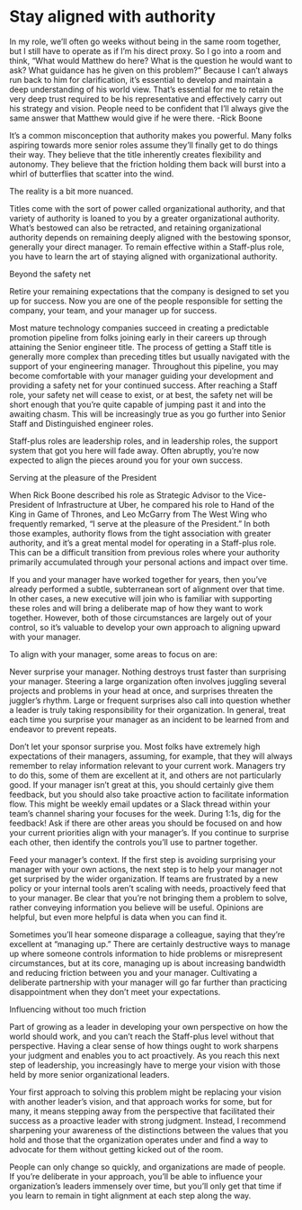 # Stay aligned with authority

In my role, we’ll often go weeks without being in the same room together, but I still have to operate as if I’m his direct proxy. So I go into a room and think, “What would Matthew do here? What is the question he would want to ask? What guidance has he given on this problem?” Because I can’t always run back to him for clarification, it’s essential to develop and maintain a deep understanding of his world view. That’s essential for me to retain the very deep trust required to be his representative and effectively carry out his strategy and vision. People need to be confident that I’ll always give the same answer that Matthew would give if he were there. -Rick Boone

It’s a common misconception that authority makes you powerful. Many folks aspiring towards more senior roles assume they’ll finally get to do things their way. They believe that the title inherently creates flexibility and autonomy. They believe that the friction holding them back will burst into a whirl of butterflies that scatter into the wind.

The reality is a bit more nuanced.

Titles come with the sort of power called organizational authority, and that variety of authority is loaned to you by a greater organizational authority. What’s bestowed can also be retracted, and retaining organizational authority depends on remaining deeply aligned with the bestowing sponsor, generally your direct manager. To remain effective within a Staff-plus role, you have to learn the art of staying aligned with organizational authority.

Beyond the safety net

Retire your remaining expectations that the company is designed to set you up for success. Now you are one of the people responsible for setting the company, your team, and your manager up for success.

Most mature technology companies succeed in creating a predictable promotion pipeline from folks joining early in their careers up through attaining the Senior engineer title. The process of getting a Staff title is generally more complex than preceding titles but usually navigated with the support of your engineering manager. Throughout this pipeline, you may become comfortable with your manager guiding your development and providing a safety net for your continued success. After reaching a Staff role, your safety net will cease to exist, or at best, the safety net will be short enough that you’re quite capable of jumping past it and into the awaiting chasm. This will be increasingly true as you go further into Senior Staff and Distinguished engineer roles.

Staff-plus roles are leadership roles, and in leadership roles, the support system that got you here will fade away. Often abruptly, you’re now expected to align the pieces around you for your own success.

Serving at the pleasure of the President

When Rick Boone described his role as Strategic Advisor to the Vice-President of Infrastructure at Uber, he compared his role to Hand of the King in Game of Thrones, and Leo McGarry from The West Wing who frequently remarked, “I serve at the pleasure of the President.” In both those examples, authority flows from the tight association with greater authority, and it’s a great mental model for operating in a Staff-plus role. This can be a difficult transition from previous roles where your authority primarily accumulated through your personal actions and impact over time.

If you and your manager have worked together for years, then you’ve already performed a subtle, subterranean sort of alignment over that time. In other cases, a new executive will join who is familiar with supporting these roles and will bring a deliberate map of how they want to work together. However, both of those circumstances are largely out of your control, so it’s valuable to develop your own approach to aligning upward with your manager.

To align with your manager, some areas to focus on are:

Never surprise your manager. Nothing destroys trust faster than surprising your manager. Steering a large organization often involves juggling several projects and problems in your head at once, and surprises threaten the juggler’s rhythm. Large or frequent surprises also call into question whether a leader is truly taking responsibility for their organization. In general, treat each time you surprise your manager as an incident to be learned from and endeavor to prevent repeats.

Don’t let your sponsor surprise you. Most folks have extremely high expectations of their managers, assuming, for example, that they will always remember to relay information relevant to your current work. Managers try to do this, some of them are excellent at it, and others are not particularly good. If your manager isn’t great at this, you should certainly give them feedback, but you should also take proactive action to facilitate information flow. This might be weekly email updates or a Slack thread within your team’s channel sharing your focuses for the week. During 1:1s, dig for the feedback! Ask if there are other areas you should be focused on and how your current priorities align with your manager’s. If you continue to surprise each other, then identify the controls you’ll use to partner together.

Feed your manager’s context. If the first step is avoiding surprising your manager with your own actions, the next step is to help your manager not get surprised by the wider organization. If teams are frustrated by a new policy or your internal tools aren’t scaling with needs, proactively feed that to your manager. Be clear that you’re not bringing them a problem to solve, rather conveying information you believe will be useful. Opinions are helpful, but even more helpful is data when you can find it.

Sometimes you’ll hear someone disparage a colleague, saying that they’re excellent at “managing up.” There are certainly destructive ways to manage up where someone controls information to hide problems or misrepresent circumstances, but at its core, managing up is about increasing bandwidth and reducing friction between you and your manager. Cultivating a deliberate partnership with your manager will go far further than practicing disappointment when they don’t meet your expectations.

Influencing without too much friction

Part of growing as a leader in developing your own perspective on how the world should work, and you can’t reach the Staff-plus level without that perspective. Having a clear sense of how things ought to work sharpens your judgment and enables you to act proactively. As you reach this next step of leadership, you increasingly have to merge your vision with those held by more senior organizational leaders.

Your first approach to solving this problem might be replacing your vision with another leader’s vision, and that approach works for some, but for many, it means stepping away from the perspective that facilitated their success as a proactive leader with strong judgment. Instead, I recommend sharpening your awareness of the distinctions between the values that you hold and those that the organization operates under and find a way to advocate for them without getting kicked out of the room.

People can only change so quickly, and organizations are made of people. If you’re deliberate in your approach, you’ll be able to influence your organization’s leaders immensely over time, but you’ll only get that time if you learn to remain in tight alignment at each step along the way.

